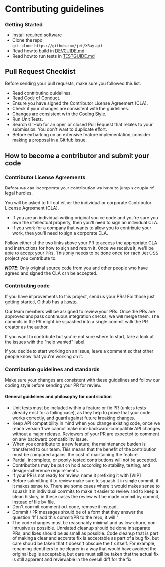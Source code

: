 # Contributing guidelines

### Getting Started

- Install required software
- Clone the repo \
  `git clone https://github.com/jet/XRay.git`
- Read how to build in [DEVGUIDE.md](DEVGUIDE.md)
- Read how to run tests in [TESTGUIDE.md](TESTGUIDE.md)

## Pull Request Checklist

Before sending your pull requests, make sure you followed this list.

- Read [contributing guidelines](cCONTRIBUTING.md#contribution-guidelines-and-standards).
- Read [Code of Conduct](CODE_OF_CONDUCT.md).
- Ensure you have signed the Contributor License Agreement (CLA).
- Check if your changes are consistent with the guidelines.
- Changes are consistent with the [Coding Style](CodingStyle.md).
- Run Unit Tests.
- Search GitHub for an open or closed Pull Request that relates to your submission. You don't want to duplicate effort.
- Before embarking on an extensive feature implementation, consider making a proposal in a GitHub issue.

## How to become a contributor and submit your code

### Contributor License Agreements

Before we can incorporate your contribution we have to jump a couple of legal hurdles.

You will be asked to fill out either the individual or corporate Contributor License Agreement (CLA).

  * If you are an individual writing original source code and you're sure you own the intellectual property, then you'll need to sign an individual CLA.
  * If you work for a company that wants to allow you to contribute your work, then you'll need to sign a corporate CLA.

Follow either of the two links above your PR to access the appropriate CLA and instructions for how to sign and return it. Once we receive it, we'll be able to accept your PRs. This only needs to be done once for each Jet OSS project you contribute to.

***NOTE***: Only original source code from you and other people who have agreed and signed the CLA can be accepted.

### Contributing code

If you have improvements to this project, send us your PRs! For those just getting started, Github has a [howto](https://help.github.com/articles/using-pull-requests/).

Our team members will be assigned to review your PRs. Once the PRs are approved and pass continuous integration checks, we will merge them.
The commits in the PR might be squashed into a single commit with the PR creator as the author.

If you want to contribute but you're not sure where to start, take a look at the issues with the "help wanted" label.

If you decide to start working on an issue, leave a comment so that other people know that you're working on it.

### Contribution guidelines and standards

Make sure your changes are consistent with these guidelines and follow our coding style before sending your PR for review.

#### General guidelines and philosophy for contribution

- Unit tests must be included within a feature or fix PR (unless tests already exist for a failing case), as they help to prove that your code works correctly, and guard against future breaking changes.
- Keep API compatibility in mind when you change existing code, once we reach version 1 we cannot make non-backward-compatible API changes without a major release. Reviewers of your PR are expected to comment on any backward compatibility issue.
- When you contribute to a new feature, the maintenance burden is transferred to our team. This means that the benefit of the contribution must be compared against the cost of maintaining the feature.
- Partial, incomplete, or poorly-tested contributions will not be accepted.
- Contributions may be put on hold according to stability, testing, and design-coherence requirements.
- If your PR is not ready for review, name it prefixing it with [WIP]
- Before submitting it to review make sure to squash it in single commit, if it makes sense to. There are some cases where it would makes sense to squash it in individual commits to make it easier to review and to keep a clean history, in these cases the review will be made commit by commit, instead of file by file.
- Don't commit comment out code, remove it instead.
- Commit / PR messages should be of a form that they answer the question "If I add this commit/PR to the repo, it will <commit message>"
- The code changes must be reasonably minimal and as low-churn, non-intrusive as possible. Unrelated cleanup should be done in separate PRs, and fixes should be as small as possible. Code cleanup that is part of making a clear and accurate fix is acceptable as part of a bug fix, but care should be taken that it doesn't obscure the fix itself. For example, renaming identifiers to be clearer in a way that would have avoided the original bug is acceptable, but care must still be taken that the actual fix is still apparent and reviewable in the overall diff for the fix.
